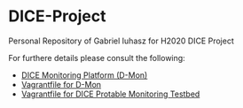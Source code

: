 # DICE-Project
Personal Repository of Gabriel Iuhasz for H2020 DICE Project

For furthere details please consult the following:

* [DICE Monitoring Platform (D-Mon)](https://github.com/igabriel85/IeAT-DICE-Repository/blob/master/src/README.md)
* [Vagrantfile for D-Mon](https://github.com/igabriel85/IeAT-DICE-Repository/blob/master/Vagrant%20CDH%20Cluster/README.md)
* [Vagrantfile for DICE Protable Monitoring Testbed](https://github.com/igabriel85/IeAT-DICE-Repository/blob/master/Monitoring/README.md)
